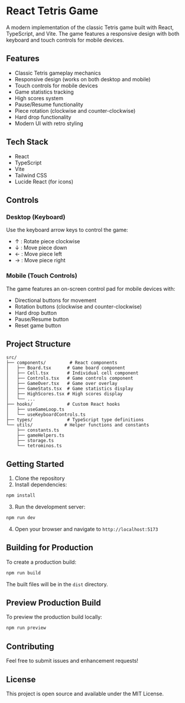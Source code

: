# React Tetris Game

A modern implementation of the classic Tetris game built with React, TypeScript, and Vite. The game features a responsive design with both keyboard and touch controls for mobile devices.

## Features

-   Classic Tetris gameplay mechanics
-   Responsive design (works on both desktop and mobile)
-   Touch controls for mobile devices
-   Game statistics tracking
-   High scores system
-   Pause/Resume functionality
-   Piece rotation (clockwise and counter-clockwise)
-   Hard drop functionality
-   Modern UI with retro styling

## Tech Stack

-   React
-   TypeScript
-   Vite
-   Tailwind CSS
-   Lucide React (for icons)

## Controls

### Desktop (Keyboard)

Use the keyboard arrow keys to control the game:

-   ↑ : Rotate piece clockwise
-   ↓ : Move piece down
-   ← : Move piece left
-   → : Move piece right

### Mobile (Touch Controls)

The game features an on-screen control pad for mobile devices with:

-   Directional buttons for movement
-   Rotation buttons (clockwise and counter-clockwise)
-   Hard drop button
-   Pause/Resume button
-   Reset game button

## Project Structure

```
src/
├── components/         # React components
│   ├── Board.tsx      # Game board component
│   ├── Cell.tsx       # Individual cell component
│   ├── Controls.tsx   # Game controls component
│   ├── GameOver.tsx   # Game over overlay
│   ├── GameStats.tsx  # Game statistics display
│   ├── HighScores.tsx # High scores display
│   └── ...
├── hooks/             # Custom React hooks
│   ├── useGameLoop.ts
│   └── useKeyboardControls.ts
├── types/             # TypeScript type definitions
└── utils/            # Helper functions and constants
    ├── constants.ts
    ├── gameHelpers.ts
    ├── storage.ts
    └── tetrominos.ts
```

## Getting Started

1. Clone the repository
2. Install dependencies:

```bash
npm install
```

3. Run the development server:

```bash
npm run dev
```

4. Open your browser and navigate to `http://localhost:5173`

## Building for Production

To create a production build:

```bash
npm run build
```

The built files will be in the `dist` directory.

## Preview Production Build

To preview the production build locally:

```bash
npm run preview
```

## Contributing

Feel free to submit issues and enhancement requests!

## License

This project is open source and available under the MIT License.
